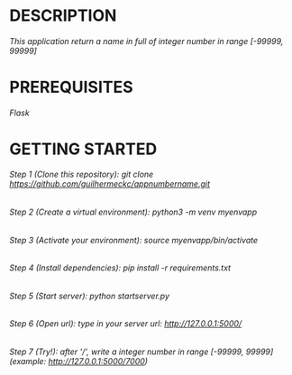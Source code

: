 # DESCRIPTION
###### This application return a name in full of integer number in range [-99999, 99999]

# PREREQUISITES
###### Flask

# GETTING STARTED
###### Step 1 (Clone this repository): git clone https://github.com/guilhermeckc/appnumbername.git
###### Step 2 (Create a virtual environment): python3 -m venv myenvapp
###### Step 3 (Activate your environment): source myenvapp/bin/activate
###### Step 4 (Install dependencies): pip install -r requirements.txt
###### Step 5 (Start server): python startserver.py
###### Step 6 (Open url):  type in your server url: http://127.0.0.1:5000/
###### Step 7 (Try!): after '/', write a integer number in range [-99999, 99999] (example: http://127.0.0.1:5000/7000)
